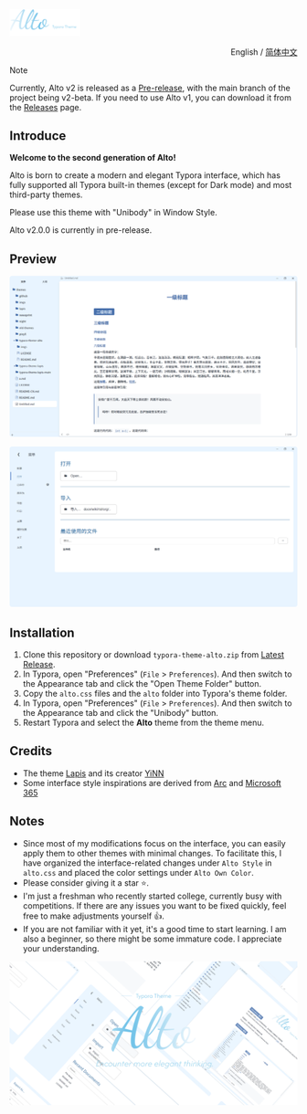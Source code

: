 <img src=".\imgs\Logo.png" style="zoom:12%;" alt="Typora Theme Alto"/>

<p align="right">
	English / 
	<a href="https://github.com/Seeridia/typora-theme-alto/blob/main/README-CN.md">
    简体中文
	</a>
</p>

> [!NOTE]  
> Currently, Alto v2 is released as a [Pre-release](https://github.com/Seeridia/typora-theme-alto/releases), with the main branch of the project being v2-beta.
> If you need to use Alto v1, you can download it from the [Releases](https://github.com/Seeridia/typora-theme-alto/releases/latest) page.

## Introduce

**Welcome to the second generation of Alto!**

Alto is born to create a modern and elegant Typora interface, which has fully supported all Typora built-in themes (except for Dark mode) and most third-party themes.

Please use this theme with "Unibody" in Window Style.

Alto v2.0.0 is currently in pre-release.

## Preview

![](./imgs/Preview1.png)

![](./imgs/Preview2.png)

## Installation

1. Clone this repository or download `typora-theme-alto.zip` from [Latest Release](https://github.com/Seeridia/typora-theme-alto/releases/latest).
2. In Typora, open "Preferences" (`File` > `Preferences`). And then switch to the Appearance tab and click the "Open Theme Folder" button.
3. Copy the `alto.css` files and the `alto` folder into Typora's theme folder.
4. In Typora, open "Preferences" (`File` > `Preferences`). And then switch to the Appearance tab and click the "Unibody" button.
5. Restart Typora and select the **Alto** theme from the theme menu.

## Credits

- The theme [Lapis](https://github.com/YiNNx/typora-theme-lapis) and its creator [YiNN](https://github.com/YiNNx)
- Some interface style inspirations are derived from [Arc](https://arc.net/) and [Microsoft 365](https://www.microsoft.com/microsoft-365)

## Notes

- Since most of my modifications focus on the interface, you can easily apply them to other themes with minimal changes. To facilitate this, I have organized the interface-related changes under `Alto Style` in `alto.css` and placed the color settings under `Alto Own Color`.
- Please consider giving it a star ⭐.
- I'm just a freshman who recently started college, currently busy with competitions. If there are any issues you want to be fixed quickly, feel free to make adjustments yourself 👍.
- If you are not familiar with it yet, it's a good time to start learning. I am also a beginner, so there might be some immature code. I appreciate your understanding.

![](./imgs/Header.png)